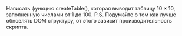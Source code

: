 Написать функцию createTable(), которая выводит таблицу 10 × 10, заполненную числами от 1 до 100.
P.S. Подумайте о том как лучше обновлять DOM структуру, от этого зависит производительность скрипта.